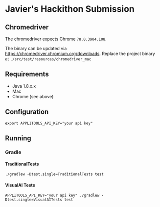 # Javier's Hackithon Submission

## Chromedriver

The chromedriver expects Chrome `78.0.3904.108`.

The binary can be updated via https://chromedriver.chromium.org/downloads.
Replace the project binary at `./src/test/resources/chromedriver_mac`

## Requirements

* Java 1.8.x.x
* Mac
* Chrome (see above) 

## Configuration

    export APPLITOOLS_API_KEY="your api key"
 
## Running

### Gradle

#### TraditionalTests

    ./gradlew -Dtest.single=TraditionalTests test
    
#### VisualAI Tests

    APPLITOOLS_API_KEY="your api key" ./gradlew -Dtest.single=VisualAITests test

